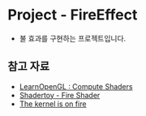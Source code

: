 # Project - FireEffect
- 불 효과를 구현하는 프로젝트입니다.

## 참고 자료
- [LearnOpenGL : Compute Shaders](https://learnopengl.com/Guest-Articles/2022/Compute-Shaders/Introduction)
- [Shadertoy - Fire Shader](https://greentec.github.io/shadertoy-fire-shader-en/)
- [The kernel is on fire](https://hugopeters.me/posts/8/)